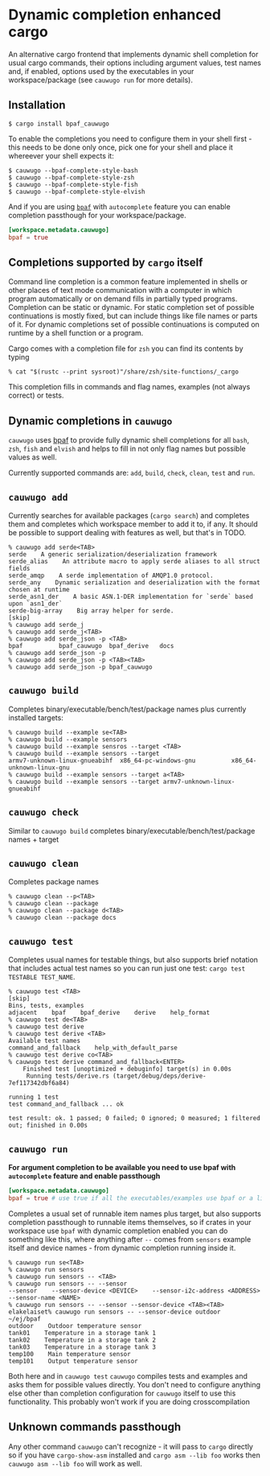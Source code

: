 # Dynamic completion enhanced cargo

An alternative cargo frontend that implements dynamic shell completion for usual cargo
commands, their options including argument values, test names and, if enabled, options
used by the executables in your workspace/package (see `cauwugo run` for more details).

## Installation

```console
$ cargo install bpaf_cauwugo
```

To enable the completions you need to configure them in your shell first - this needs to be
done only once, pick one for your shell and place it whereever your shell expects it:

```console
$ cauwugo --bpaf-complete-style-bash
$ cauwugo --bpaf-complete-style-zsh
$ cauwugo --bpaf-complete-style-fish
$ cauwugo --bpaf-complete-style-elvish
```

And if you are using [`bpaf`](https://crates.io/crates/bpaf) with `autocomplete` feature
you can enable completion passthough for your workspace/package.

```toml
[workspace.metadata.cauwugo]
bpaf = true
```

## Completions supported by `cargo` itself

Command line completion is a common feature implemented in shells or other places of text mode
communication with a computer in which program automatically or on demand fills in partially
typed programs. Completion can be static or dynamic. For static completion set of possible
continuations is mostly fixed, but can include things like file names or parts of it. For
dynamic completions set of possible continuations is computed on runtime by a shell function or
a program.

Cargo comes with a completion file for `zsh` you can find its contents by typing
```console
% cat "$(rustc --print sysroot)"/share/zsh/site-functions/_cargo
```
This completion fills in commands and flag names, examples (not always correct) or tests.

## Dynamic completions in `cauwugo`

`cauwugo` uses [bpaf](https://crates.io/crates/bpaf) to provide fully dynamic shell completions
for all `bash`, `zsh`, `fish` and `elvish` and helps to fill in not only flag names but possible
values as well.

Currently supported commands are: `add`, `build`, `check`, `clean`, `test` and `run`.

## `cauwugo add`

Currently searches for available packages (`cargo search`) and completes them and completes which
workspace member to add it to, if any. It should be possible to support dealing with features as
well, but that's in TODO.

```console
% cauwugo add serde<TAB>
serde    A generic serialization/deserialization framework
serde_alias    An attribute macro to apply serde aliases to all struct fields
serde_amqp    A serde implementation of AMQP1.0 protocol.
serde_any    Dynamic serialization and deserialization with the format chosen at runtime
serde_asn1_der    A basic ASN.1-DER implementation for `serde` based upon `asn1_der`
serde-big-array    Big array helper for serde.
[skip]
% cauwugo add serde_j
% cauwugo add serde_j<TAB>
% cauwugo add serde_json -p <TAB>
bpaf          bpaf_cauwugo  bpaf_derive   docs
% cauwugo add serde_json -p
% cauwugo add serde_json -p <TAB><TAB>
% cauwugo add serde_json -p bpaf_cauwugo
```

## `cauwugo build`

Completes binary/executable/bench/test/package names plus currently installed targets:

```console
% cauwugo build --example se<TAB>
% cauwugo build --example sensors
% cauwugo build --example sensros --target <TAB>
% cauwugo build --example sensors --target
armv7-unknown-linux-gnueabihf  x86_64-pc-windows-gnu          x86_64-unknown-linux-gnu
% cauwugo build --example sensors --target a<TAB>
% cauwugo build --example sensors --target armv7-unknown-linux-gnueabihf
```

## `cauwugo check`

Similar to `cauwugo build` completes binary/executable/bench/test/package names + target

## `cauwugo clean`

Completes package names

```
% cauwugo clean --p<TAB>
% cauwugo clean --package
% cauwugo clean --package d<TAB>
% cauwugo clean --package docs
```

## `cauwugo test`

Completes usual names for testable things, but also supports brief notation that includes
actual test names so you can run just one test: `cargo test TESTABLE TEST_NAME`.

```console
% cauwugo test <TAB>
[skip]
Bins, tests, examples
adjacent    bpaf    bpaf_derive    derive    help_format
% cauwugo test de<TAB>
% cauwugo test derive
% cauwugo test derive <TAB>
Available test names
command_and_fallback    help_with_default_parse
% cauwugo test derive co<TAB>
% cauwugo test derive command_and_fallback<ENTER>
    Finished test [unoptimized + debuginfo] target(s) in 0.00s
     Running tests/derive.rs (target/debug/deps/derive-7ef117342dbf6a84)

running 1 test
test command_and_fallback ... ok

test result: ok. 1 passed; 0 failed; 0 ignored; 0 measured; 1 filtered out; finished in 0.00s
```

## `cauwugo run`

**For argument completion to be available you need to use bpaf with `autocomplete` feature and enable passthough**

```toml
[workspace.metadata.cauwugo]
bpaf = true # use true if all the executables/examples use bpaf or a list of packages if only some are
```

Completes a usual set of runnable item names plus target, but also supports completion
passthough to runnable items themselves, so if crates in your workspace use `bpaf` with dynamic
completion enabled you can do something like this, where anything after `--` comes from
`sensors` example itself and device names - from dynamic completion running inside it.

```
% cauwugo run se<TAB>
% cauwugo run sensors
% cauwugo run sensors -- <TAB>
% cauwugo run sensors -- --sensor
--sensor    --sensor-device <DEVICE>    --sensor-i2c-address <ADDRESS>    --sensor-name <NAME>
% cauwugo run sensors -- --sensor --sensor-device <TAB><TAB>
elakelaiset% cauwugo run sensors -- --sensor-device outdoor                                                                                                                                                                         ~/ej/bpaf
outdoor    Outdoor temperature sensor
tank01    Temperature in a storage tank 1
tank02    Temperature in a storage tank 2
tank03    Temperature in a storage tank 3
temp100    Main temperature sensor
temp101    Output temperature sensor
```

Both here and in `cauwugo test` `cauwugo` compiles tests and examples and asks them for
possible values directly. You don't need to configure anything else other than completion
configuration for `cauwugo` itself to use this functionality. This probably won't work if you
are doing crosscompilation


## Unknown commands passthough

Any other command `cauwugo` can't recognize - it will pass to `cargo` directly so if you have
`cargo-show-asm` installed and `cargo asm --lib foo` works then `cauwugo asm --lib foo` will
work as well.
